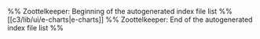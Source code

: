 %% Zoottelkeeper: Beginning of the autogenerated index file list  %%
 [[c3/lib/ui/e-charts|e-charts]]
%% Zoottelkeeper: End of the autogenerated index file list  %%
